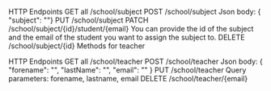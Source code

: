 HTTP	Endpoints
GET all	/school/subject
POST	/school/subject 
Json body: { "subject": ""}
PUT	/school/subject
PATCH	/school/subject/{id}/student/{email} 
You can provide the id of the subject and the email of the student you want to assign the subject to.
DELETE	/school/subject/{id}
Methods for teacher

HTTP	Endpoints
GET all	/school/teacher
POST	/school/teacher 
Json body: { "forename": "", "lastName": "", "email": "" }
PUT	/school/teacher 
Query parameters: forename, lastname, email
DELETE	/school/teacher/{email}
